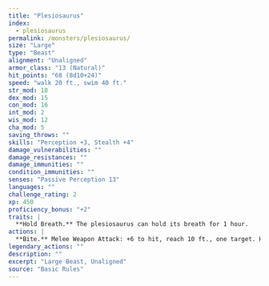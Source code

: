 ```yaml
---
title: "Plesiosaurus"
index:
  - plesiosaurus
permalink: /monsters/plesiosaurus/
size: "Large"
type: "Beast"
alignment: "Unaligned"
armor_class: "13 (Natural)"
hit_points: "68 (8d10+24)"
speed: "walk 20 ft., swim 40 ft."
str_mod: 18
dex_mod: 15
con_mod: 16
int_mod: 2
wis_mod: 12
cha_mod: 5
saving_throws: ""
skills: "Perception +3, Stealth +4"
damage_vulnerabilities: ""
damage_resistances: ""
damage_immunities: ""
condition_immunities: ""
senses: "Passive Perception 13"
languages: ""
challenge_rating: 2
xp: 450
proficiency_bonus: "+2"
traits: |
  **Hold Breath.** The plesiosaurus can hold its breath for 1 hour.
actions: |
  **Bite.** Melee Weapon Attack: +6 to hit, reach 10 ft., one target. Hit: 14 (3d6 + 4) piercing damage.  
legendary_actions: ""
description: ""
excerpt: "Large Beast, Unaligned"
source: "Basic Rules"
---
```

